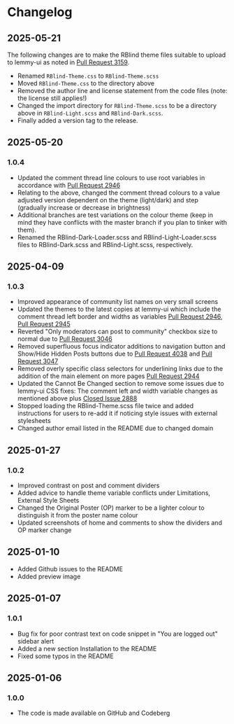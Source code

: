 # Changelog

## 2025-05-21

The following changes are to make the RBlind theme files suitable to upload to lemmy-ui as noted in [Pull Request 3159](https://github.com/LemmyNet/lemmy-ui/pull/3159).

- Renamed `RBlind-Theme.css` to `RBlind-Theme.scss`
- Moved `RBlind-Theme.css` to the directory above
- Removed the author line and license statement from the code files (note: the license still applies!)
- Changed the import directory for `RBlind-Theme.scss` to be a directory above in `RBlind-Light.scss` and `RBlind-Dark.scss`.
- Finally added a version tag to the release.

## 2025-05-20

### 1.0.4

- Updated the comment thread line colours to use root variables in accordance with [Pull Request 2946](https://github.com/LemmyNet/lemmy-ui/pull/2946)
- Relating to the above, changed the comment thread colours to a value adjusted version dependent on the theme (light/dark) and step (gradually increase or decrease in brightness)
- Additional branches are test variations on the colour theme (keep in mind they have conflicts with the master branch if you plan to tinker with them).
- Renamed the RBlind-Dark-Loader.scss and RBlind-Light-Loader.scss files to RBlind-Dark.scss and RBlind-Light.scss, respectively.

## 2025-04-09

### 1.0.3

- Improved appearance of community list names on very small screens
- Updated the themes to the latest copies at lemmy-ui which include the comment thread left border and widths as variables [Pull Request 2946](https://github.com/LemmyNet/lemmy-ui/pull/2946), [Pull Request 2945](https://github.com/LemmyNet/lemmy-ui/pull/2945)
- Reverted "Only moderators can post to community" checkbox size to normal due to [Pull Request 3046](https://github.com/LemmyNet/lemmy-ui/pull/3046)
- Removed superfluous focus indicator additions to navigation button and Show/Hide Hidden Posts buttons due to [Pull Request 4038](https://github.com/LemmyNet/lemmy-ui/pull/3048) and [Pull Request 3047](https://github.com/LemmyNet/lemmy-ui/pull/3047)
- Removed overly specific class selectors for underlining links due to the addition of the main element on more pages [Pull Request 2944](https://githu.cbom/LemmyNet/lemmy-ui/pull/2944)
- Updated the Cannot Be Changed section to remove some issues due to lemmy-ui CSS fixes: The comment left and width variable changes as mentioned above plus [Closed Issue 2888](https://github.com/LemmyNet/lemmy-ui/issues/2888)
- Stopped loading the RBlind-Theme.scss file twice and added instructions for users to re-add it if noticing style issues with external stylesheets
- Changed author email listed in the README due to changed domain

## 2025-01-27

### 1.0.2

- Improved contrast on post and comment dividers
- Added advice to handle theme variable conflicts under Limitations, External Style Sheets
- Changed the Original Poster (OP) marker to be a lighter colour to distinguish it from the poster name colour
- Updated screenshots of home and comments to show the dividers and OP marker change

## 2025-01-10

- Added Github issues to the README
- Added preview image

## 2025-01-07

### 1.0.1

- Bug fix for poor contrast text on code snippet in "You are logged out" sidebar alert
- Added a new section Installation to the README
- Fixed some typos in the README

## 2025-01-06

### 1.0.0

- The code is made available on GitHub and Codeberg
